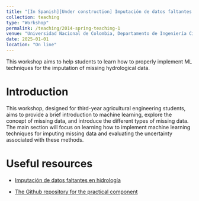 ```yaml
---
title: "[In Spanish][Under construction] Imputación de datos faltantes en hidrología"
collection: teaching
type: "Workshop"
permalink: /teaching/2014-spring-teaching-1
venue: "Universidad Nacional de Colombia, Departamento de Ingeniería Civil y Agricola"
date: 2025-01-01
location: "On line"
---
```


This workshop aims to help students to learn how to properly implement ML techniques for the imputation of missing hydrological data.

Introduction
======
This workshop, designed for third-year agricultural engineering students, aims to provide a brief introduction to machine learning, explore the concept of missing data, and introduce the different types of missing data. The main section will focus on learning how to implement machine learning techniques for imputing missing data and evaluating the uncertainty associated with these methods.

Useful resources
======= 
* [Imputación de datos faltantes en hidrología](http://julagu.github.io/files/imputation_hidrology.pdf)

* [The Github repository for the practical component](http://julagu.github.io/404.html)
